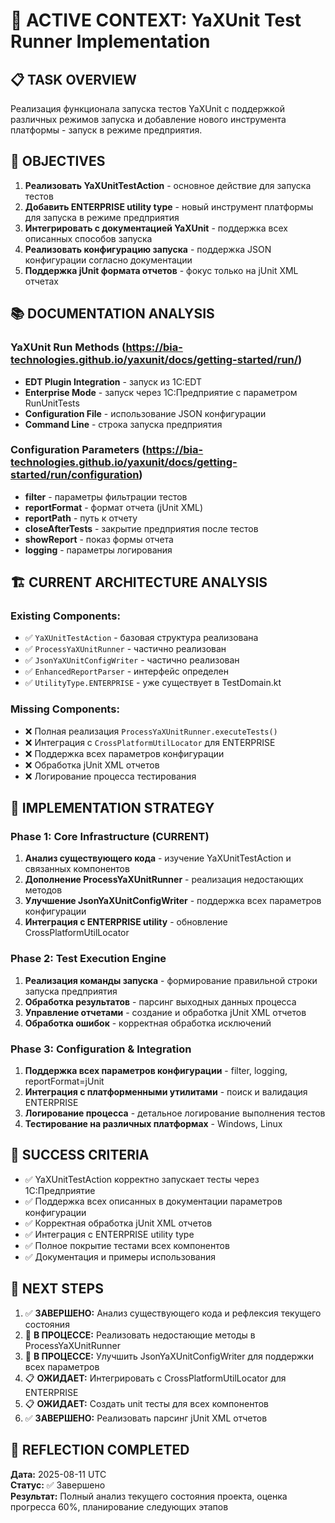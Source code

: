 # 🎯 ACTIVE CONTEXT: YaXUnit Test Runner Implementation

## 📋 TASK OVERVIEW
Реализация функционала запуска тестов YaXUnit с поддержкой различных режимов запуска и добавление нового инструмента платформы - запуск в режиме предприятия.

## 🎯 OBJECTIVES
1. **Реализовать YaXUnitTestAction** - основное действие для запуска тестов
2. **Добавить ENTERPRISE utility type** - новый инструмент платформы для запуска в режиме предприятия
3. **Интегрировать с документацией YaXUnit** - поддержка всех описанных способов запуска
4. **Реализовать конфигурацию запуска** - поддержка JSON конфигурации согласно документации
5. **Поддержка jUnit формата отчетов** - фокус только на jUnit XML отчетах

## 📚 DOCUMENTATION ANALYSIS

### YaXUnit Run Methods (https://bia-technologies.github.io/yaxunit/docs/getting-started/run/)
- **EDT Plugin Integration** - запуск из 1С:EDT
- **Enterprise Mode** - запуск через 1С:Предприятие с параметром RunUnitTests
- **Configuration File** - использование JSON конфигурации
- **Command Line** - строка запуска предприятия

### Configuration Parameters (https://bia-technologies.github.io/yaxunit/docs/getting-started/run/configuration)
- **filter** - параметры фильтрации тестов
- **reportFormat** - формат отчета (jUnit XML)
- **reportPath** - путь к отчету
- **closeAfterTests** - закрытие предприятия после тестов
- **showReport** - показ формы отчета
- **logging** - параметры логирования

## 🏗️ CURRENT ARCHITECTURE ANALYSIS

### Existing Components:
- ✅ `YaXUnitTestAction` - базовая структура реализована
- ✅ `ProcessYaXUnitRunner` - частично реализован
- ✅ `JsonYaXUnitConfigWriter` - частично реализован
- ✅ `EnhancedReportParser` - интерфейс определен
- ✅ `UtilityType.ENTERPRISE` - уже существует в TestDomain.kt

### Missing Components:
- ❌ Полная реализация `ProcessYaXUnitRunner.executeTests()`
- ❌ Интеграция с `CrossPlatformUtilLocator` для ENTERPRISE
- ❌ Поддержка всех параметров конфигурации
- ❌ Обработка jUnit XML отчетов
- ❌ Логирование процесса тестирования

## 🔧 IMPLEMENTATION STRATEGY

### Phase 1: Core Infrastructure (CURRENT)
1. **Анализ существующего кода** - изучение YaXUnitTestAction и связанных компонентов
2. **Дополнение ProcessYaXUnitRunner** - реализация недостающих методов
3. **Улучшение JsonYaXUnitConfigWriter** - поддержка всех параметров конфигурации
4. **Интеграция с ENTERPRISE utility** - обновление CrossPlatformUtilLocator

### Phase 2: Test Execution Engine
1. **Реализация команды запуска** - формирование правильной строки запуска предприятия
2. **Обработка результатов** - парсинг выходных данных процесса
3. **Управление отчетами** - создание и обработка jUnit XML отчетов
4. **Обработка ошибок** - корректная обработка исключений

### Phase 3: Configuration & Integration
1. **Поддержка всех параметров конфигурации** - filter, logging, reportFormat=jUnit
2. **Интеграция с платформенными утилитами** - поиск и валидация ENTERPRISE
3. **Логирование процесса** - детальное логирование выполнения тестов
4. **Тестирование на различных платформах** - Windows, Linux

## 🎯 SUCCESS CRITERIA
- ✅ YaXUnitTestAction корректно запускает тесты через 1С:Предприятие
- ✅ Поддержка всех описанных в документации параметров конфигурации
- ✅ Корректная обработка jUnit XML отчетов
- ✅ Интеграция с ENTERPRISE utility type
- ✅ Полное покрытие тестами всех компонентов
- ✅ Документация и примеры использования

## 📝 NEXT STEPS
1. ✅ **ЗАВЕРШЕНО:** Анализ существующего кода и рефлексия текущего состояния
2. 🔄 **В ПРОЦЕССЕ:** Реализовать недостающие методы в ProcessYaXUnitRunner
3. 🔄 **В ПРОЦЕССЕ:** Улучшить JsonYaXUnitConfigWriter для поддержки всех параметров
4. 📋 **ОЖИДАЕТ:** Интегрировать с CrossPlatformUtilLocator для ENTERPRISE
5. 📋 **ОЖИДАЕТ:** Создать unit тесты для всех компонентов
6. ✅ **ЗАВЕРШЕНО:** Реализовать парсинг jUnit XML отчетов

## 🎯 REFLECTION COMPLETED
**Дата:** 2025-08-11 UTC  
**Статус:** ✅ Завершено  
**Результат:** Полный анализ текущего состояния проекта, оценка прогресса 60%, планирование следующих этапов
